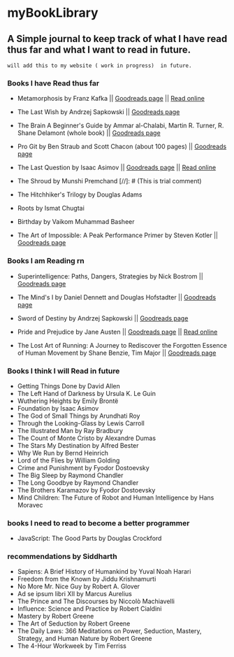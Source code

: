 # myBookLibrary
## A Simple journal to keep track of what I have read thus far and what I want to read in future.


``` 
will add this to my website ( work in progress)  in future. 
```


### Books I have Read thus far

- Metamorphosis by Franz Kafka
|| [Goodreads page](https://www.goodreads.com/book/show/485894.The_Metamorphosis)
|| [Read online](https://www.gutenberg.org/files/5200/5200-h/5200-h.htm)

- The Last Wish by Andrzej Sapkowski
|| [Goodreads page](https://www.goodreads.com/book/show/40603587-the-last-wish)

- The Brain A Beginner's Guide by Ammar al-Chalabi, Martin R. Turner, R. Shane Delamont (whole book)
|| [Goodreads page](https://www.goodreads.com/book/show/1623489.The_Brain)

- Pro Git by Ben Straub and Scott Chacon (about 100 pages)
|| [Goodreads page](https://www.goodreads.com/en/book/show/6518085-pro-git)

- The Last Question by Isaac Asimov 
|| [Goodreads page](https://www.goodreads.com/book/show/4808763-the-last-question )
|| [Read online](http://users.ece.cmu.edu/~gamvrosi/thelastq.html )

- The Shroud by Munshi Premchand
[//]: # (This is trial comment)
- The Hitchhiker's Trilogy by Douglas Adams
- Roots by Ismat Chugtai
- Birthday by Vaikom Muhammad Basheer
- The Art of Impossible: A Peak Performance Primer by Steven Kotler 
|| [Goodreads page](https://www.goodreads.com/en/book/show/50209348-the-art-of-impossible)

### Books I am Reading rn

-  Superintelligence: Paths, Dangers, Strategies by Nick Bostrom 
|| [Goodreads page](https://www.goodreads.com/book/show/20527133-superintelligence)

- The Mind's I by Daniel Dennett and Douglas Hofstadter
|| [Goodreads page](https://www.goodreads.com/en/book/show/2081)

- Sword of Destiny by Andrzej Sapkowski
    || [Goodreads page](https://www.goodreads.com/book/show/25454056-sword-of-destiny)

- Pride and Prejudice by Jane Austen 
|| [Goodreads page](https://www.goodreads.com/book/show/1885.Pride_and_Prejudice )
|| [Read online](https://www.gutenberg.org/cache/epub/1342/pg1342-images.html#page_1)

- The Lost Art of Running: A Journey to Rediscover the Forgotten Essence of Human Movement by Shane Benzie, Tim Major 
|| [Goodreads page](https://www.goodreads.com/book/show/55032554-the-lost-art-of-running)



### Books I think I will Read in future
- Getting Things Done by David Allen
- The Left Hand of Darkness by Ursula K. Le Guin
- Wuthering Heights by Emily Brontë
- Foundation by Isaac Asimov
- The God of Small Things by Arundhati Roy
- Through the Looking-Glass by Lewis Carroll
- The Illustrated Man by Ray Bradbury
- The Count of Monte Cristo by Alexandre Dumas
- The Stars My Destination by Alfred Bester 
- Why We Run by Bernd Heinrich
- Lord of the Flies by William Golding
- Crime and Punishment by Fyodor Dostoevsky
- The Big Sleep by Raymond Chandler
- The Long Goodbye by Raymond Chandler
- The Brothers Karamazov by Fyodor Dostoevsky
- Mind Children: The Future of Robot and Human Intelligence by Hans Moravec

### books I need to read to become a better programmer
- JavaScript: The Good Parts by Douglas Crockford

### recommendations by Siddharth
- Sapiens: A Brief History of Humankind by Yuval Noah Harari
- Freedom from the Known by Jiddu Krishnamurti
- No More Mr. Nice Guy by Robert A. Glover
- Ad se ipsum libri XII by Marcus Aurelius
- The Prince and The Discourses by Niccolò Machiavelli
- Influence: Science and Practice by Robert Cialdini
- Mastery by Robert Greene
- The Art of Seduction by Robert Greene
- The Daily Laws: 366 Meditations on Power, Seduction, Mastery, Strategy, and Human Nature by Robert Greene
- The 4-Hour Workweek by Tim Ferriss
 
